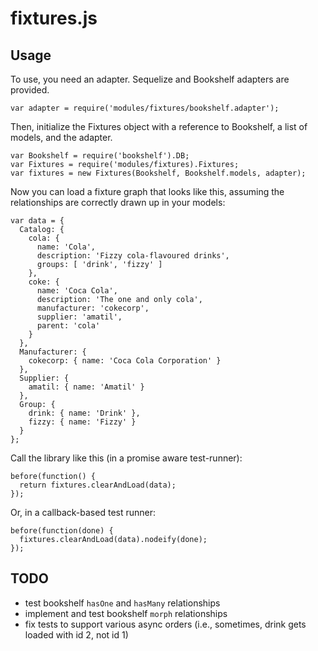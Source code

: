 # fixtures.js

## Usage

To use, you need an adapter. Sequelize and Bookshelf adapters are provided.

    var adapter = require('modules/fixtures/bookshelf.adapter');

Then, initialize the Fixtures object with a reference to Bookshelf, a list of models, and the adapter.

    var Bookshelf = require('bookshelf').DB;
    var Fixtures = require('modules/fixtures).Fixtures;
    var fixtures = new Fixtures(Bookshelf, Bookshelf.models, adapter);

Now you can load a fixture graph that looks like this, assuming the relationships are correctly drawn up in your models:

    var data = {
      Catalog: {
        cola: {
          name: 'Cola',
          description: 'Fizzy cola-flavoured drinks',
          groups: [ 'drink', 'fizzy' ]
        },
        coke: {
          name: 'Coca Cola',
          description: 'The one and only cola',
          manufacturer: 'cokecorp',
          supplier: 'amatil',
          parent: 'cola'
        }
      },
      Manufacturer: {
        cokecorp: { name: 'Coca Cola Corporation' }
      },
      Supplier: {
        amatil: { name: 'Amatil' }
      },
      Group: {
        drink: { name: 'Drink' },
        fizzy: { name: 'Fizzy' }
      }
    };

Call the library like this (in a promise aware test-runner):

    before(function() {
      return fixtures.clearAndLoad(data);
    });

Or, in a callback-based test runner:

    before(function(done) {
      fixtures.clearAndLoad(data).nodeify(done);
    });

## TODO

* test bookshelf `hasOne` and `hasMany` relationships
* implement and test bookshelf `morph` relationships
* fix tests to support various async orders (i.e., sometimes, drink gets loaded with id 2, not id 1)
